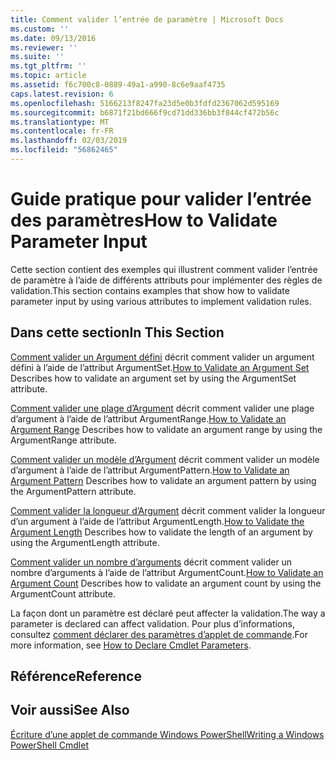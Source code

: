 ```yaml
---
title: Comment valider l’entrée de paramètre | Microsoft Docs
ms.custom: ''
ms.date: 09/13/2016
ms.reviewer: ''
ms.suite: ''
ms.tgt_pltfrm: ''
ms.topic: article
ms.assetid: f6c700c8-0889-49a1-a990-8c6e9aaf4735
caps.latest.revision: 6
ms.openlocfilehash: 5166213f8247fa23d5e0b3fdfd2367062d595169
ms.sourcegitcommit: b6871f21bd666f9cd71dd336bb3f844cf472b56c
ms.translationtype: MT
ms.contentlocale: fr-FR
ms.lasthandoff: 02/03/2019
ms.locfileid: "56862465"
---
```

# <a name="how-to-validate-parameter-input"></a><span data-ttu-id="b6677-102">Guide pratique pour valider l’entrée des paramètres</span><span class="sxs-lookup"><span data-stu-id="b6677-102">How to Validate Parameter Input</span></span>

<span data-ttu-id="b6677-103">Cette section contient des exemples qui illustrent comment valider l’entrée de paramètre à l’aide de différents attributs pour implémenter des règles de validation.</span><span class="sxs-lookup"><span data-stu-id="b6677-103">This section contains examples that show how to validate parameter input by using various attributes to implement validation rules.</span></span>

## <a name="in-this-section"></a><span data-ttu-id="b6677-104">Dans cette section</span><span class="sxs-lookup"><span data-stu-id="b6677-104">In This Section</span></span>

<span data-ttu-id="b6677-105">[Comment valider un Argument défini](./how-to-validate-an-argument-set.md) décrit comment valider un argument défini à l’aide de l’attribut ArgumentSet.</span><span class="sxs-lookup"><span data-stu-id="b6677-105">[How to Validate an Argument Set](./how-to-validate-an-argument-set.md) Describes how to validate an argument set by using the ArgumentSet attribute.</span></span>

<span data-ttu-id="b6677-106">[Comment valider une plage d’Argument](./how-to-validate-an-argument-range.md) décrit comment valider une plage d’argument à l’aide de l’attribut ArgumentRange.</span><span class="sxs-lookup"><span data-stu-id="b6677-106">[How to Validate an Argument Range](./how-to-validate-an-argument-range.md) Describes how to validate an argument range by using the ArgumentRange attribute.</span></span>

<span data-ttu-id="b6677-107">[Comment valider un modèle d’Argument](./how-to-validate-an-argument-pattern.md) décrit comment valider un modèle d’argument à l’aide de l’attribut ArgumentPattern.</span><span class="sxs-lookup"><span data-stu-id="b6677-107">[How to Validate an Argument Pattern](./how-to-validate-an-argument-pattern.md) Describes how to validate an argument pattern by using the ArgumentPattern attribute.</span></span>

<span data-ttu-id="b6677-108">[Comment valider la longueur d’Argument](./how-to-validate-the-argument-length.md) décrit comment valider la longueur d’un argument à l’aide de l’attribut ArgumentLength.</span><span class="sxs-lookup"><span data-stu-id="b6677-108">[How to Validate the Argument Length](./how-to-validate-the-argument-length.md) Describes how to validate the length of an argument by using the ArgumentLength attribute.</span></span>

<span data-ttu-id="b6677-109">[Comment valider un nombre d’arguments](./how-to-validate-an-argument-count.md) décrit comment valider un nombre d’arguments à l’aide de l’attribut ArgumentCount.</span><span class="sxs-lookup"><span data-stu-id="b6677-109">[How to Validate an Argument Count](./how-to-validate-an-argument-count.md) Describes how to validate an argument count by using the ArgumentCount attribute.</span></span>

<span data-ttu-id="b6677-110">La façon dont un paramètre est déclaré peut affecter la validation.</span><span class="sxs-lookup"><span data-stu-id="b6677-110">The way a parameter is declared can affect validation.</span></span> <span data-ttu-id="b6677-111">Pour plus d’informations, consultez [comment déclarer des paramètres d’applet de commande](./how-to-declare-cmdlet-parameters.md).</span><span class="sxs-lookup"><span data-stu-id="b6677-111">For more information, see [How to Declare Cmdlet Parameters](./how-to-declare-cmdlet-parameters.md).</span></span>

## <a name="reference"></a><span data-ttu-id="b6677-112">Référence</span><span class="sxs-lookup"><span data-stu-id="b6677-112">Reference</span></span>

## <a name="see-also"></a><span data-ttu-id="b6677-113">Voir aussi</span><span class="sxs-lookup"><span data-stu-id="b6677-113">See Also</span></span>

[<span data-ttu-id="b6677-114">Écriture d’une applet de commande Windows PowerShell</span><span class="sxs-lookup"><span data-stu-id="b6677-114">Writing a Windows PowerShell Cmdlet</span></span>](./writing-a-windows-powershell-cmdlet.md)
